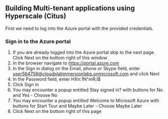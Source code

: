 ## Building Multi-tenant applications using Hyperscale (Citus)
First we need to log into the Azure portal with the provided credentials.

### Sign in to the Azure portal

1. If you are already logged into the Azure portal skip to the next page. Click Next on the bottom right of this window
2. In the browser navigate to https://portal.azure.com 
3. In the Sign in dialog on the Email, phone or Skype field, enter user564758@cloudplatimmersionlabs.onmicrosoft.com and click Next
4. In the Password field, enter HXn:1N^mR;l$ 
5. Click Sign in
6. You may encounter a popup entitled Stay signed in? with buttons for No and Yes - Choose No
7. You may encounter a popup entitled Welcome to Microsoft Azure with buttons for Start Tour and Maybe Later - Choose Maybe Later
8. Click Next on the bottom right of this page
